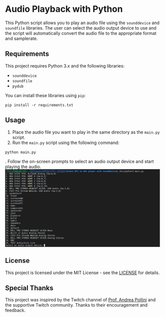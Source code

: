 # Audio Playback with Python

This Python script allows you to play an audio file using the `sounddevice` and `soundfile` libraries. The user can select the audio output device to use and the script will automatically convert the audio file to the appropriate format and samplerate.

## Requirements

This project requires Python 3.x and the following libraries:

- `sounddevice`
- `soundfile`
- `pydub`

You can install these libraries using `pip`:
```
pip install -r requirements.txt
```

## Usage

1. Place the audio file you want to play in the same directory as the `main.py` script.
2. Run the `main.py` script using the following command:
```
python main.py
```
. Follow the on-screen prompts to select an audio output device and start playing the audio.
![](2023-03-19-17-00-14.png)

## License

This project is licensed under the MIT License - see the [LICENSE](LICENSE) for details.

## Special Thanks

This project was inspired by the Twitch channel of [Prof. Andrea Pollini](https://www.twitch.tv/profandreapollini) and the supportive Twitch community. Thanks to their encouragement and feedback.

